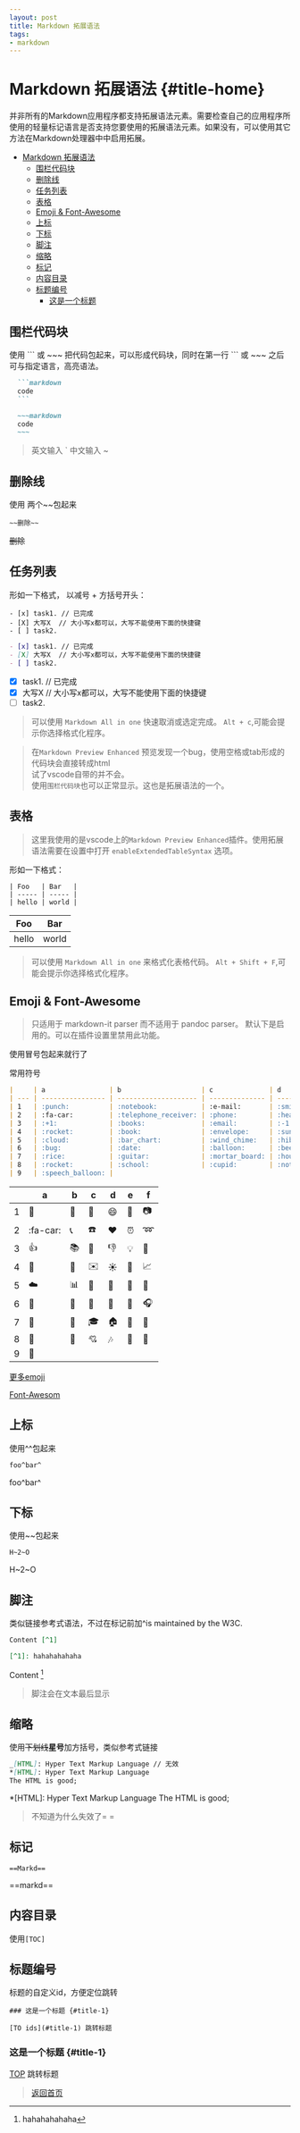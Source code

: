 ```yaml
---
layout: post
title: Markdown 拓展语法
tags: 
- markdown
---
```


# Markdown 拓展语法 {#title-home}

并非所有的Markdown应用程序都支持拓展语法元素。需要检查自己的应用程序所使用的轻量标记语言是否支持您要使用的拓展语法元素。如果没有，可以使用其它方法在Markdown处理器中中启用拓展。


<!-- @import "[TOC]" {cmd="toc" depthFrom=1 depthTo=6 orderedList=false} -->

<!-- code_chunk_output -->

- [Markdown 拓展语法](#title-home)
  - [围栏代码块](#围栏代码块)
  - [删除线](#删除线)
  - [任务列表](#任务列表)
  - [表格](#表格)
  - [Emoji & Font-Awesome](#emoji-font-awesome)
  - [上标](#上标)
  - [下标](#下标)
  - [脚注](#脚注)
  - [缩略](#缩略)
  - [标记](#标记)
  - [内容目录](#内容目录)
  - [标题编号](#标题编号)
    - [这是一个标题](#title-1)

<!-- /code_chunk_output -->

## 围栏代码块

使用 \`\`\` 或 \~\~\~ 把代码包起来，可以形成代码块，同时在第一行 \`\`\` 或 \~\~\~ 之后可与指定语言，高亮语法。

~~~markdown
  ```markdown
  code
  ```
~~~

```markdown
  ~~~markdown
  code
  ~~~
```

> 英文输入 \` 中文输入 \~

## 删除线

使用 两个\~\~包起来

    ~~删除~~

~~删除~~

## 任务列表

形如一下格式， 以减号 + 方括号开头：

    - [x] task1. // 已完成
    - [X] 大写X  // 大小写x都可以，大写不能使用下面的快捷键
    - [ ] task2. 

```markdown
- [x] task1. // 已完成
- [X] 大写X  // 大小写x都可以，大写不能使用下面的快捷键
- [ ] task2. 
```

- [x] task1. // 已完成
- [X] 大写X  // 大小写x都可以，大写不能使用下面的快捷键
- [ ] task2. 

> 可以使用 `Markdown All in one` 快速取消或选定完成。 `Alt + c`,可能会提示你选择格式化程序。

> 在`Markdown Preview Enhanced` 预览发现一个bug，使用空格或tab形成的代码块会直接转成html  
> 试了vscode自带的并不会。  
> 使用`围栏代码块`也可以正常显示。这也是拓展语法的一个。

## 表格

> 这里我使用的是vscode上的`Markdown Preview Enhanced`插件。使用拓展语法需要在设置中打开 `enableExtendedTableSyntax` 选项。

形如一下格式：

```
| Foo   | Bar   |
| ----- | ----- |
| hello | world |
```

| Foo   | Bar   |
| ----- | ----- |
| hello | world |

> 可以使用 `Markdown All in one` 来格式化表格代码。 `Alt + Shift + F`,可能会提示你选择格式化程序。

## Emoji & Font-Awesome

> 只适用于 markdown-it parser 而不适用于 pandoc parser。 默认下是启用的。可以在插件设置里禁用此功能。

使用冒号包起来就行了

常用符号

~~~markdown
|     | a                | b                    | c              | d          | e              | f                          |
| --- | ---------------- | -------------------- | -------------- | ---------- | -------------- | -------------------------- |
| 1   | :punch:          | :notebook:           | :e-mail:       | :smile:    | :movie_camera: | :camera:                   |
| 2   | :fa-car:         | :telephone_receiver: | :phone:        | :heart:    | :alarm_clock:  | :loop:                     |
| 3   | :+1:             | :books:              | :email:        | :-1:       | :bulb:         | :hammer:                   |
| 4   | :rocket:         | :book:               | :envelope:     | :sunny:    | :mag_right:    | :chart_with_upwards_trend: |
| 5   | :cloud:          | :bar_chart:          | :wind_chime:   | :hibiscus: | :paperclip:    | :ghost:                    |
| 6   | :bug:            | :date:               | :balloon:      | :beers:    | :guitar:       | :headphones:               |
| 7   | :rice:           | :guitar:             | :mortar_board: | :house:    | :mount_fuji:   | :office:                   |
| 8   | :rocket:         | :school:             | :cupid:        | :notes:    | :shit:         | :feet:                     |
| 9   | :speech_balloon: |
~~~

|     | a                | b                    | c              | d          | e              | f                          |
| --- | ---------------- | -------------------- | -------------- | ---------- | -------------- | -------------------------- |
| 1   | :punch:          | :notebook:           | :e-mail:       | :smile:    | :movie_camera: | :camera:                   |
| 2   | :fa-car:         | :telephone_receiver: | :phone:        | :heart:    | :alarm_clock:  | :loop:                     |
| 3   | :+1:             | :books:              | :email:        | :-1:       | :bulb:         | :hammer:                   |
| 4   | :rocket:         | :book:               | :envelope:     | :sunny:    | :mag_right:    | :chart_with_upwards_trend: |
| 5   | :cloud:          | :bar_chart:          | :wind_chime:   | :hibiscus: | :paperclip:    | :ghost:                    |
| 6   | :bug:            | :date:               | :balloon:      | :beers:    | :guitar:       | :headphones:               |
| 7   | :rice:           | :guitar:             | :mortar_board: | :house:    | :mount_fuji:   | :office:                   |
| 8   | :rocket:         | :school:             | :cupid:        | :notes:    | :shit:         | :feet:                     |
| 9   | :speech_balloon: |

[更多emoji](https://www.webfx.com/tools/emoji-cheat-sheet/)

[Font-Awesom](https://fontawesome.com/)

## 上标

使用\^\^包起来

~~~markdown
foo^bar^
~~~

foo^bar^

## 下标

使用\~\~包起来

~~~markdown
H~2~O
~~~

H~2~O

## 脚注

类似链接参考式语法，不过在标记前加\^is maintained by the W3C.

~~~markdown
Content [^1]

[^1]: hahahahahaha
~~~

Content [^1]

[^1]: hahahahahaha

> 脚注会在文本最后显示

## 缩略

使用~~下划线~~**星号**加方括号，类似参考式链接

~~~markdown
_[HTML]: Hyper Text Markup Language // 无效
*[HTML]: Hyper Text Markup Language
The HTML is good;
~~~

*[HTML]: Hyper Text Markup Language
The HTML is good;

> 不知道为什么失效了= = 

## 标记

    ==Markd==

==markd==

## 内容目录

使用`[TOC]`

## 标题编号

标题的自定义id，方便定位跳转

    ### 这是一个标题 {#title-1}

    [TO ids](#title-1) 跳转标题

### 这是一个标题 {#title-1}

[TOP](#title-home) 跳转标题

> [返回首页](/index.html)